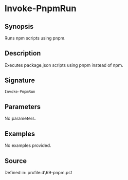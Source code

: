 # Invoke-PnpmRun

## Synopsis

Runs npm scripts using pnpm.

## Description

Executes package.json scripts using pnpm instead of npm.

## Signature

```powershell
Invoke-PnpmRun
```

## Parameters

No parameters.

## Examples

No examples provided.

## Source

Defined in: profile.d\69-pnpm.ps1
